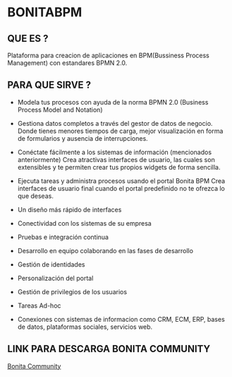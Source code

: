 # BONITABPM

## QUE ES ?

Plataforma para creacion de aplicaciones en BPM(Bussiness Process Management) con
estandares BPMN 2.0.


## PARA QUE SIRVE ?

* Modela tus procesos con ayuda de la norma BPMN 2.0 (Business Process Model and Notation)

* Gestiona datos completos a través del gestor de datos de negocio. Donde tienes menores tiempos de carga, mejor visualización en forma de formularios y ausencia de interrupciones.

* Conéctate fácilmente a los sistemas de información (mencionados anteriormente)
Crea atractivas interfaces de usuario, las cuales son extensibles y te permiten crear tus propios widgets de forma sencilla.

* Ejecuta tareas y administra procesos usando el portal Bonita BPM
Crea interfaces de usuario final cuando el portal predefinido no te ofrezca lo que deseas.

* Un diseño más rápido de interfaces

* Conectividad con los sistemas de su empresa

* Pruebas e integración continua

* Desarrollo en equipo colaborando en las fases de desarrollo

* Gestión de identidades

* Personalización del portal

* Gestión de privilegios de los usuarios

* Tareas Ad-hoc

* Conexiones con sistemas de informacion como CRM, ECM, ERP, bases de datos, plataformas sociales, servicios web.

## LINK PARA DESCARGA BONITA COMMUNITY

[Bonita Community](https://community.bonitasoft.com/)